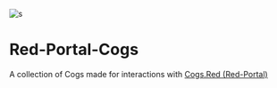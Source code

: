 ![s](http://i.imgur.com/fTkm9Kz.jpg)

# Red-Portal-Cogs

A collection of Cogs made for interactions with [Cogs.Red (Red-Portal)](https://github.com/orels1/Red-Portal)